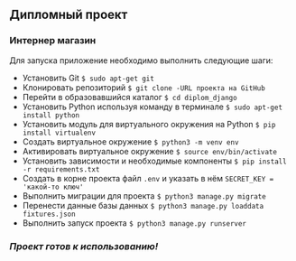 ## Дипломный проект

### Интернер магазин

Для запуска приложение необходимо выполнить следующие шаги:
* Установить Git `$ sudo apt-get git`
* Клонировать репозиторий `$ git clone -URL проекта на GitHub`
* Перейти в образовавшийся каталог `$ cd diplom_django`
* Установить Python используя команду в терминале
`$ sudo apt-get install python`
* Установить модуль для виртуального окружения на Python 
`$ pip install virtualenv`
* Создать виртуальное окружение `$ python3 -m venv env`
* Активировать виртуальное окружение `$ source env/bin/activate`
* Установить зависимости и необходимые компоненты `$ pip install -r requirements.txt`
* Создать в корне проекта файл `.env` и указать в нём `SECRET_KEY = 'какой-то ключ'`
* Выполнить миграции для проекта `$ python3 manage.py migrate`
* Перенести данные базы данных `$ python3 manage.py loaddata fixtures.json`
* Выполнить запуск проекта `$ python3 manage.py runserver`

### *Проект готов к использованию!*
